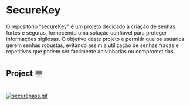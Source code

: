 # SecureKey
O repositório "secureKey" é um projeto dedicado à criação de senhas fortes e seguras, fornecendo uma solução confiável para proteger informações sigilosas. O objetivo deste projeto é permitir que os usuários gerem senhas robustas, evitando assim a utilização de senhas fracas e repetitivas que podem ser facilmente adivinhadas ou comprometidas.

#

<h2>Project <img src="imgs_readme/desktop.png" width="22" height="22" align="center"></img> </h2>

#

[![securepass.gif](https://i.postimg.cc/wvM7qb1Z/securepass.gif)](https://postimg.cc/vgRQXhLt)

